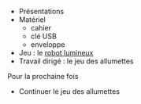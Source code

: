 * Présentations
* Matériel
  * cahier
  * clé USB
  * enveloppe
* Jeu : le [robot lumineux](https://www.lightbot.lu/)
* Travail dirigé : le jeu des allumettes

Pour la prochaine fois

* Continuer le jeu des allumettes
